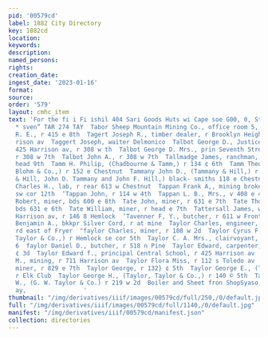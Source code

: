 ```yaml
---
pid: '00579cd'
label: 1882 City Directory
key: 1882cd
location: 
keywords: 
description: 
named_persons: 
rights: 
creation_date: 
ingest_date: '2023-01-16'
format: 
source: 
order: '579'
layout: cmhc_item
text: 'For the fi i Fi ishil 404 Sari Goods Huts wi Cape soe G00, 0, Steele & Co,
  * sven” TAR 274 TAY  Tabor Sheep Mountain Mining Co., office room 5, Boston block  Taft
  R. E., r 415 e 8th  Tagert Joseph R., timber dealer, r Brooklyn Heights opp Har-
  rison av  Taggert Joseph, waiter Delmonico  Talbot George D., Justice of the Peace
  425 Harrison av, r 308 w th  Talbot George D. Mrs., prin Seventh Street School,
  r 308 w 7th  Talbot John A., r 308 w 7th  Tallmadge James, ranchman, r-Fryer Hill
  head 9th  Tamm H. Philip, (Chadbourne & Tamm,) r 134 ¢ 6th  Tamm Theodore, (Theodore
  Blohm & Co.,) r 152 e Chestnut  Tammany John D., (Tammany & Hill,) r 148 e Cheatnnt  Tammany
  & Hill, John D. Tammany and John F. Hill,) black- smiths 118 e Chestnut  Tanner
  Charles H., lab, r rear 613 w Chestnut  Tappan Frank A,, mining broker, r Hemlock
  sw cor 12th  ‘Tappan John, r 114 w 4th  Tappan L. B., Mrs., v 408 e 4th  Tasker
  Robert, miner, bds 600 e 8th  Tate John, miner, r 631 e 7th  Tate Thomas, blksmith,
  bds 631 e 6th  Tate William, miner, r head e 7th  Tattersall James, watchmkr 125
  Harrison av, r 146 8 Hemlock  ‘Tavenner F, Y., butcher, r 611 w Front :  Taylor
  Benjamin A., bkkpr Silver Cord, r at mine  Taylor Charles, engineer, r Stray [Horse
  rd east of Fryer  "faylor Charles, miner, r 108 w 2d  Taylor Cyrus F., (Taylor,
  Taylor & Co.,) r Hemlock se cor 5th  Taylor C. A. Mrs., clairvoyant, r 220 e 10th
  6  faylor Daniel D., butcher, r 518 n Pine  Taylor Edward, carpenter, r rear 423
  ¢ 3d  Taylor Edward f., principal Central School, r 425 Harrison av  Taylor Felix
  M., mining, r 711 Harrison av  Taylor Flora Miss, r 112 s Toledo av  Taylor George,
  miner, r 829 e 7th  Taylor George, r 132} ¢ 5th  Taylor George E., (Taylor & Allen,)
  r Elk Club  Taylor George H., (Taylor, Taylor & Co.,) r 140 © 5th  Taylor George
  W., (G. W. Taylor & Co.) r 219 w 2d  Boiler and Sheet fron ShopSyaso,a:2 e221 tater
  ay,                '
thumbnail: "/img/derivatives/iiif/images/00579cd/full/250,/0/default.jpg"
full: "/img/derivatives/iiif/images/00579cd/full/1140,/0/default.jpg"
manifest: "/img/derivatives/iiif/00579cd/manifest.json"
collection: directories
---
```

